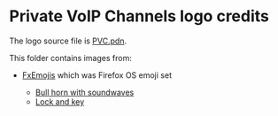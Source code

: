 # Private VoIP Channels logo credits

The logo source file is [PVC.pdn](PVC.pdn).

This folder contains images from:
- [FxEmojis](https://github.com/mozilla/fxemoji) which was Firefox OS emoji set

    - [Bull horn with soundwaves](bullhornwithsoundwaves.png)
    - [Lock and key](lockandkey.png)
